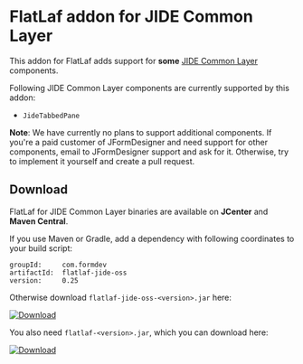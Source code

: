 FlatLaf addon for JIDE Common Layer
===================================

This addon for FlatLaf adds support for **some**
[JIDE Common Layer](https://github.com/jidesoft/jide-oss) components.

Following JIDE Common Layer components are currently supported by this addon:

- `JideTabbedPane`


**Note**: We have currently no plans to support additional components. If you're
a paid customer of JFormDesigner and need support for other components, email to
JFormDesigner support and ask for it. Otherwise, try to implement it yourself
and create a pull request.


Download
--------

FlatLaf for JIDE Common Layer binaries are available on **JCenter** and **Maven
Central**.

If you use Maven or Gradle, add a dependency with following coordinates to your
build script:

    groupId:     com.formdev
    artifactId:  flatlaf-jide-oss
    version:     0.25

Otherwise download `flatlaf-jide-oss-<version>.jar` here:

[![Download](https://api.bintray.com/packages/jformdesigner/flatlaf/flatlaf-jide-oss/images/download.svg)](https://bintray.com/jformdesigner/flatlaf/flatlaf-jide-oss/_latestVersion)

You also need `flatlaf-<version>.jar`, which you can download here:

[![Download](https://api.bintray.com/packages/jformdesigner/flatlaf/flatlaf/images/download.svg)](https://bintray.com/jformdesigner/flatlaf/flatlaf/_latestVersion)
